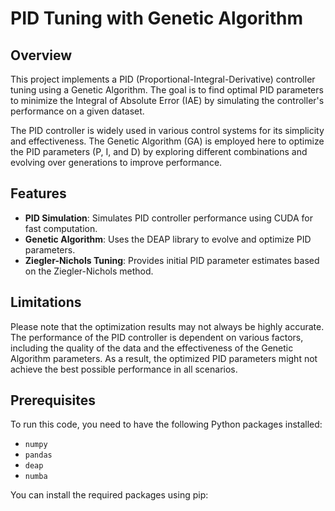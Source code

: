 # PID Tuning with Genetic Algorithm

## Overview

This project implements a PID (Proportional-Integral-Derivative) controller tuning using a Genetic Algorithm. The goal is to find optimal PID parameters to minimize the Integral of Absolute Error (IAE) by simulating the controller's performance on a given dataset.

The PID controller is widely used in various control systems for its simplicity and effectiveness. The Genetic Algorithm (GA) is employed here to optimize the PID parameters (P, I, and D) by exploring different combinations and evolving over generations to improve performance.

## Features

- **PID Simulation**: Simulates PID controller performance using CUDA for fast computation.
- **Genetic Algorithm**: Uses the DEAP library to evolve and optimize PID parameters.
- **Ziegler-Nichols Tuning**: Provides initial PID parameter estimates based on the Ziegler-Nichols method.

## Limitations

Please note that the optimization results may not always be highly accurate. The performance of the PID controller is dependent on various factors, including the quality of the data and the effectiveness of the Genetic Algorithm parameters. As a result, the optimized PID parameters might not achieve the best possible performance in all scenarios.

## Prerequisites

To run this code, you need to have the following Python packages installed:

- `numpy`
- `pandas`
- `deap`
- `numba`

You can install the required packages using pip:

```bash
